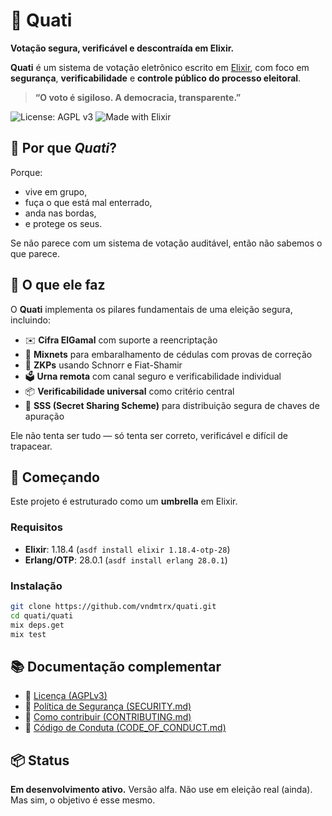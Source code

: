 # 🐾 Quati

**Votação segura, verificável e descontraída em Elixir.**

**Quati** é um sistema de votação eletrônico escrito em [Elixir](https://elixir-lang.org/), com foco em **segurança**, **verificabilidade** e **controle público do processo eleitoral**.

> **“O voto é sigiloso. A democracia, transparente.”**

![License: AGPL v3](https://img.shields.io/badge/license-AGPLv3-blue.svg)
![Made with Elixir](https://img.shields.io/badge/Made%20with-Elixir-purple)

## 🌳 Por que *Quati*?

Porque:
- vive em grupo,  
- fuça o que está mal enterrado,  
- anda nas bordas,  
- e protege os seus.

Se não parece com um sistema de votação auditável, então não sabemos o que parece.

## 🔐 O que ele faz

O **Quati** implementa os pilares fundamentais de uma eleição segura, incluindo:

- ✉️ **Cifra ElGamal** com suporte a reencriptação  
- 🔄 **Mixnets** para embaralhamento de cédulas com provas de correção  
- 🧪 **ZKPs** usando Schnorr e Fiat-Shamir  
- 🗳️ **Urna remota** com canal seguro e verificabilidade individual  
- 📦 **Verificabilidade universal** como critério central  
- 🧩 **SSS (Secret Sharing Scheme)** para distribuição segura de chaves de apuração

Ele não tenta ser tudo — só tenta ser correto, verificável e difícil de trapacear.

## 🚀 Começando

Este projeto é estruturado como um **umbrella** em Elixir.

### Requisitos

- **Elixir**: 1.18.4 (`asdf install elixir 1.18.4-otp-28`)  
- **Erlang/OTP**: 28.0.1 (`asdf install erlang 28.0.1`)  

### Instalação

```bash
git clone https://github.com/vndmtrx/quati.git
cd quati/quati
mix deps.get
mix test
```

## 📚 Documentação complementar

* 📜 [Licença (AGPLv3)](./LICENSE)
* 🔐 [Política de Segurança (SECURITY.md)](./SECURITY.md)
* 👥 [Como contribuir (CONTRIBUTING.md)](./CONTRIBUTING.md)
* 🤝 [Código de Conduta (CODE\_OF\_CONDUCT.md)](./CODE_OF_CONDUCT.md)

## 📦 Status

**Em desenvolvimento ativo.**
Versão alfa. Não use em eleição real (ainda). Mas sim, o objetivo é esse mesmo.